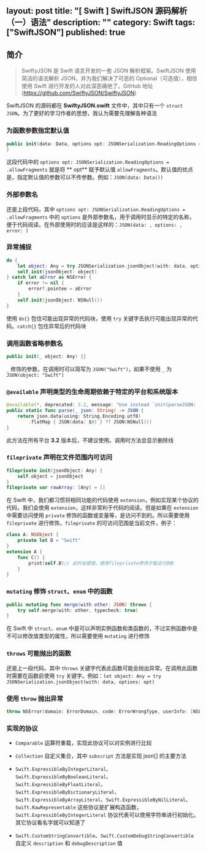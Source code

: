 layout: post
title: "[ Swift ] SwiftJSON 源码解析（一）语法"
description: ""
category: Swift
tags: ["SwiftJSON"]
published: true
---

## 简介

> SwiftyJSON 是 Swift 语言开发的一套 JSON 解析框架。SwiftJSON 使用简洁的语法解析 JSON，并为我们解决了可恶的 Optional（可选值），相信使用 Swift 进行开发的人对此深恶痛绝了。GitHub 地址(https://github.com/SwiftyJSON/SwiftyJSON)

SwiftJSON 的源码都在 **SwiftyJSON.swift** 文件中，其中只有一个 `struct` `JSON`。为了更好的学习作者的思想，我认为需要先理解各种语法

### 为函数参数指定默认值

```swift
public init(data: Data, options opt: JSONSerialization.ReadingOptions = .allowFragments, error: NSErrorPointer = nil) {
}
```

这段代码中的 `options opt: JSONSerialization.ReadingOptions = .allowFragments` 就是将 ** opt** 赋予默认值 `allowFragments`。默认值的优点是，指定默认值的参数可以不传参数。例如：`JSON(data: Data())`

### 外部参数名

还是上段代码，其中 `options opt: JSONSerialization.ReadingOptions = .allowFragments` 中的 `options` 是外部参数名，用于调用时显示的特定的名称，便于代码阅读。在外部使用时的应该是这样的：`JSON(data: , options: , error: )`

### 异常捕捉

```swift
do {
    let object: Any = try JSONSerialization.jsonObject(with: data, options: opt)
    self.init(jsonObject: object)
} catch let aError as NSError {
    if error != nil {
        error?.pointee = aError
    }
    self.init(jsonObject: NSNull())
}
```

使用 `do{}` 包住可能出现异常的代码块，使用 `try` 关键字去执行可能出现异常的代码。`catch{}` 包住异常后的代码块

### 调用函数省略参数名

```swift
public init(_ object: Any) {}
```

`_` 修饰的参数，在调用时可以简写为 `JSON("Swift")`，如果不使用 `_` 为 `JSON(object: "Swift")`

### `@available` 声明类型的生命周期依赖于特定的平台和系统版本

```swift
@available(*, deprecated: 3.2, message: "Use instead `init(parseJSON: )`")
public static func parse(_ json: String) -> JSON {
    return json.data(using: String.Encoding.utf8)
        .flatMap { JSON(data: $0) } ?? JSON(NSNull())
}
```

此方法在所有平台 **3.2** 版本后，不建议使用。调用时方法会显示删除线

### `fileprivate` 声明在文件范围内可访问

```swift
fileprivate init(jsonObject: Any) {
    self.object = jsonObject
}
fileprivate var rawArray: [Any] = []
```

在 Swift 中，我们都习惯将相同功能的代码使用 `extension`，例如实现某个协议的代码，我们会使用 `extension`，这样非常利于代码的阅读。但是如果在 `extension` 中需要访问使用 `private` 修饰的函数或变量等，是访问不到的。所以需要使用 `fileprivate` 进行修饰，`fileprivate` 的可访问范围是当前文件，例子：

```swift
class A: NSObject {
    private let B = "Swift"
}
extension A {
    func C() {
        print(self.B)// 此时会报错，使用fileprivate修饰才能访问到B
    }
}
```

### `mutating` 修饰 `struct`、`enum` 中的函数

```swift
public mutating func merge(with other: JSON) throws {
    try self.merge(with: other, typecheck: true)
}
```

在 Swift 中 `struct`、`enum` 中是可以声明实例函数和类函数的，不过实例函数中是不可以修改值类型的属性，所以需要使用 `mutating` 进行修饰

### `throws` 可能抛出的函数

还是上一段代码，其中 `throws` 关键字代表此函数可能会抛出异常。在调用此函数时需要在函数前使用 `try` 关键字。例如：`let object: Any = try JSONSerialization.jsonObject(with: data, options: opt)`

### 使用 `throw` 抛出异常

```swift
throw NSError(domain: ErrorDomain, code: ErrorWrongType, userInfo: [NSLocalizedDescriptionKey: "Couldn't merge, because the JSONs differ in type on top level."])
```

### 实现的协议

* `Comparable` 运算符重载，实现此协议可以对实例进行比较

* `Collection` 自定义集合，其中 `subscript` 方法是实现 json[] 的主要方法

* `Swift.ExpressibleByIntegerLiteral`、`Swift.ExpressibleByBooleanLiteral`、`Swift.ExpressibleByFloatLiteral`、`Swift.ExpressibleByDictionaryLiteral`、`Swift.ExpressibleByArrayLiteral`、`Swift.ExpressibleByNilLiteral`、`Swift.RawRepresentable` 这些协议是扩展构造函数，`Swift.ExpressibleByIntegerLiteral` 协议代表可以使用字符串进行初始化。其它协议看名字就可以知道了

* `Swift.CustomStringConvertible`、`Swift.CustomDebugStringConvertible` 自定义 `description` 和 `debugDescription` 值